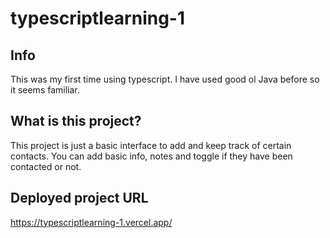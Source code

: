 # typescriptlearning-1

## Info
This was my first time using typescript. I have used good ol Java before so it seems familiar.

## What is this project?
This project is just a basic interface to add and keep track of certain contacts. You can add basic info, notes and toggle if they have been contacted or not.

## Deployed project URL
https://typescriptlearning-1.vercel.app/

